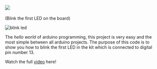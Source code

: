 # ![](https://place-hold.it/208x39/FFFFFF/0611FA&text=LED_BLINK&bold&fontsize=26)
 (Blink the first LED on the board)


![blink led](https://user-images.githubusercontent.com/37689522/53180023-1c536d80-35f5-11e9-9847-04c853384e71.gif)

The _hello world_ of arduino programming, this project is very easy and the most simple between all arduino projects.
The purpose of this code is to show you how to blink the first LED in the kit which is connected to digital pin number 13. 

Watch the full [video](https://www.youtube.com/watch?v=H2XPNGRIQRs) here!


